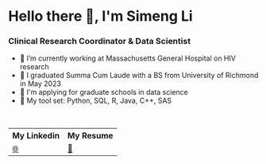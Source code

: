 # Hello there 👋, I'm Simeng Li

### Clinical Research Coordinator & Data Scientist

- 🔭 I’m currently working at Massachusetts General Hospital on HIV research
- 🌱 I graduated Summa Cum Laude with a BS from University of Richmond in May 2023
- 👑 I'm applying for graduate schools in data science
- 🌟 My tool set: Python, SQL, R, Java, C++, SAS

<br/>


<table>
    <tr>
        <th>My Linkedin</th>
        <th>My Resume</th>
    </tr>
    <tr>
        <td>
            <a href="https://www.linkedin.com/in/simeng-li-8477421b9/">🌐</a>
        </td>
        <td>
            <a href="https://github.com/sl1492/sl1492/blob/main/SimengLi_Resume.pdf">📃</a>
        </td>
    </tr>
</table>

<br/>
